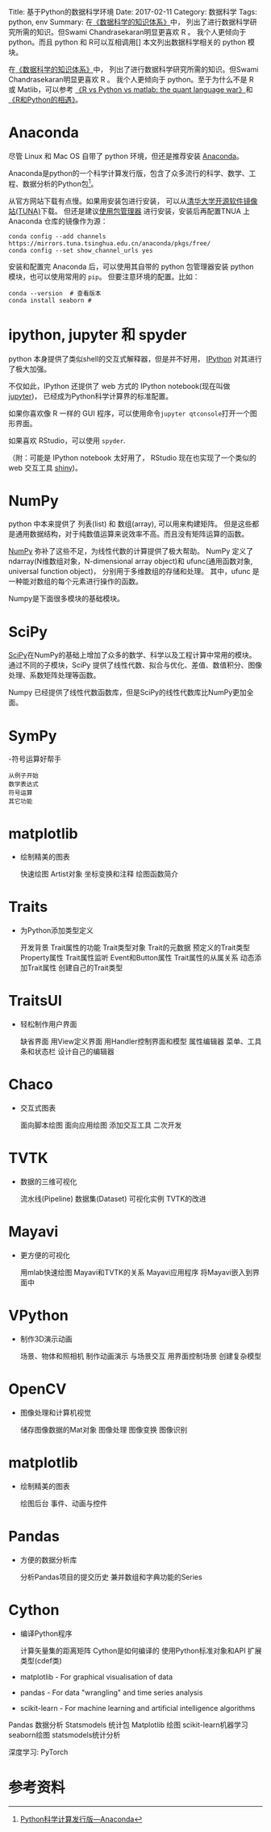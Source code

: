 Title: 基于Python的数据科学环境
Date: 2017-02-11
Category: 数据科学
Tags: python, env
Summary:
    在[《数据科学的知识体系》](http://holbrook.github.io/2017/02/05/index.html)中，
    列出了进行数据科学研究所需的知识。但Swami Chandrasekaran明显更喜欢 R 。
    我个人更倾向于 python。而且 python 和 R可以互相调用[]
    本文列出数据科学相关的 python 模块。


在[《数据科学的知识体系》](http://holbrook.github.io/2017/02/05/index.html)中，
列出了进行数据科学研究所需的知识。但Swami Chandrasekaran明显更喜欢 R 。
我个人更倾向于 python。至于为什么不是 R 或 Matlib，可以参考
[《R vs Python vs matlab: the quant language war》](https://futures.io/matlab-r-project-python/33828-r-vs-python-vs-matlab-quant-language-war.html)和
[《R和Python的相遇》](http://nbviewer.jupyter.org/gist/xccds/d692e468e21aeca6748a)。


# Anaconda

尽管 Linux 和 Mac OS 自带了 python 环境，但还是推荐安装 [Anaconda](https://www.continuum.io)。

Anaconda是python的一个科学计算发行版，包含了众多流行的科学、数学、工程、数据分析的Python包[^1]。

从官方网站下载有点慢。如果用安装包进行安装，
可以从[清华大学开源软件镜像站(TUNA)](https://mirrors.tuna.tsinghua.edu.cn/help/anaconda/)下载。
但还是建议[使用包管理器](http://holbrook.github.io/2017/02/11/windows_pkg_manager_chocolatey.html)
进行安装，安装后再配置TNUA 上Anaconda 仓库的镜像作为源：

```
conda config --add channels https://mirrors.tuna.tsinghua.edu.cn/anaconda/pkgs/free/
conda config --set show_channel_urls yes
```

安装和配置完 Anaconda 后，可以使用其自带的 python 包管理器安装 python 模块，也可以使用常用的 `pip`。
但要注意环境的配置。比如：

```
conda --version  # 查看版本
conda install seaborn #
```

# ipython, jupyter 和 spyder

python 本身提供了类似shell的交互式解释器，但是并不好用， [IPython](http://ipython.org/) 对其进行了极大加强。

不仅如此，IPython 还提供了 web 方式的 IPython notebook(现在叫做[jupyter](https://jupyter.org/))，
已经成为Python科学计算界的标准配置。

如果你喜欢像 R 一样的 GUI 程序，可以使用命令`jupyter qtconsole`打开一个图形界面。

如果喜欢 RStudio，可以使用 `spyder`.

（附：可能是 IPython notebook 太好用了，
RStudio 现在也实现了一个类似的 web 交互工具 [shiny](https://www.rstudio.com/products/shiny/))。


# NumPy

python 中本来提供了 列表(list) 和 数组(array), 可以用来构建矩阵。
但是这些都是通用数据结构，对于纯数值运算来说效率不高。而且没有矩阵运算的函数。

[NumPy](http://www.numpy.org/) 弥补了这些不足，为线性代数的计算提供了极大帮助。
NumPy 定义了ndarray(N维数组对象，N-dimensional array object)和
ufunc(通用函数对象, universal function object)，
分别用于多维数组的存储和处理。
其中，ufunc 是一种能对数组的每个元素进行操作的函数。

Numpy是下面很多模块的基础模块。

# SciPy

[SciPy](http://www.scipy.org/)在NumPy的基础上增加了众多的数学、科学以及工程计算中常用的模块。
通过不同的子模块，SciPy 提供了线性代数、拟合与优化、差值、数值积分、图像处理、系数矩阵处理等函数。

Numpy 已经提供了线性代数函数库，但是SciPy的线性代数库比NumPy更加全面。

# SymPy

-符号运算好帮手

    从例子开始
    数学表达式
    符号运算
    其它功能

# matplotlib

- 绘制精美的图表

    快速绘图
    Artist对象
    坐标变换和注释
    绘图函数简介

# Traits

- 为Python添加类型定义

    开发背景
    Trait属性的功能
    Trait类型对象
    Trait的元数据
    预定义的Trait类型
    Property属性
    Trait属性监听
    Event和Button属性
    Trait属性的从属关系
    动态添加Trait属性
    创建自己的Trait类型

# TraitsUI
- 轻松制作用户界面

    缺省界面
    用View定义界面
    用Handler控制界面和模型
    属性编辑器
    菜单、工具条和状态栏
    设计自己的编辑器

# Chaco

- 交互式图表

    面向脚本绘图
    面向应用绘图
    添加交互工具
    二次开发

# TVTK

- 数据的三维可视化

    流水线(Pipeline)
    数据集(Dataset)
    可视化实例
    TVTK的改进

# Mayavi

- 更方便的可视化

    用mlab快速绘图
    Mayavi和TVTK的关系
    Mayavi应用程序
    将Mayavi嵌入到界面中

# VPython

- 制作3D演示动画

    场景、物体和照相机
    制作动画演示
    与场景交互
    用界面控制场景
    创建复杂模型

# OpenCV

- 图像处理和计算机视觉

    储存图像数据的Mat对象
    图像处理
    图像变换
    图像识别

# matplotlib

- 绘制精美的图表

    绘图后台
    事件、动画与控件

# Pandas

- 方便的数据分析库

    分析Pandas项目的提交历史
    兼并数组和字典功能的Series

# Cython

- 编译Python程序

    计算矢量集的距离矩阵
    Cython是如何编译的
    使用Python标准对象和API
    扩展类型(cdef类)






- matplotlib - For graphical visualisation of data
- pandas - For data "wrangling" and time series analysis
- scikit-learn - For machine learning and artificial intelligence algorithms

Pandas 数据分析
Statsmodels 统计包
Matplotlib 绘图
scikit-learn机器学习
seaborn绘图
statsmodels统计分析

深度学习:
    PyTorch


# 参考资料

[^1]: [Python科学计算发行版—Anaconda](http://www.cnblogs.com/super-d2/p/4725818.html)
[^2]: [用Python做科学计算](http://hyry.dip.jp/tech/book/page/scipy/index.html)
[^3]: [用Python做科学计算(第二版)](http://hyry.dip.jp/tech/book/page/scipynew/index.html)
[^4]: [Comprehensive learning path – Data Science in Python](https://www.analyticsvidhya.com/learning-paths-data-science-business-analytics-business-intelligence-big-data/learning-path-data-science-python/)
